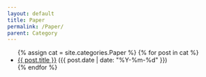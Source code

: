 ```yaml
---
layout: default
title: Paper
permalink: /Paper/
parent: Category
---
```

<ul>
  {% assign cat = site.categories.Paper %}
  {% for post in cat %}
    <li><a href="{{ post.url }}">{{ post.title }}</a> ({{ post.date | date: "%Y-%m-%d" }})</li>
  {% endfor %}
</ul>